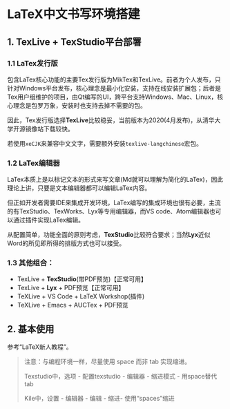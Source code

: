 # LaTeX中文书写环境搭建

## 1. TexLive + TexStudio平台部署

### 1.1 LaTex发行版

包含LaTex核心功能的主要Tex发行版为MikTex和TexLive。前者为个人发布，只针对Windows平台发布，核心理念是最小化安装，支持在线安装扩展包；后者是Tex用户组维护的项目，由Qt编写的UI，跨平台支持Windows、Mac、Linux，核心理念是包罗万象，安装时也支持去掉不需要的包。

因此，Tex发行版选择**TexLive**比较稳妥，当前版本为2020(4月发布)，从清华大学开源镜像站下载较快。

若使用`xeCJK`来兼容中文文字，需要额外安装`texlive-langchinese`宏包。

### 1.2 LaTex编辑器

LaTex本质上是以标记文本的形式来写文章(Md就可以理解为简化的LaTex)，因此理论上讲，只要是文本编辑器都可以编辑LaTex内容。

但正如开发者需要IDE来集成开发环境，LaTex编写的集成环境也很有必要，主流的有TexStudio、TexWorks、Lyx等专用编辑器，而VS code、Atom编辑器也可以通过插件实现LaTex编辑。

从配置简单，功能全面的原则考虑，**TexStudio**比较符合要求；当然**Lyx**近似Word的所见即所得的排版方式也可以接受。

### 1.3 其他组合：

- TexLive + **TexStudio**(带PDF预览)【正常可用】
- TexLive + **Lyx** + PDF预览【正常可用】
- TeXLive + VS Code + LaTeX Workshop(插件)
- TeXLive + Emacs + AUCTex + PDF预览


## 2. 基本使用

参考“LaTeX新人教程”。

> 注意：与编程环境一样，尽量使用 space 而非 tab 实现缩进。
> 
> Texstudio中，选项 - 配置texstudio - 编辑器 - 缩进模式 - 用space替代tab
> 
> Kile中，设置 - 编辑器 - 编辑 - 缩进- 使用“spaces”缩进

